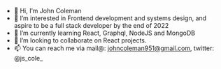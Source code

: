 - 👋 Hi, I’m John Coleman
- 👀 I’m interested in Frontend development and systems design, and aspire to be a full stack developer by the end of 2022
- 🌱 I’m currently learning React, Graphql, NodeJS and MongoDB
- 💞️ I’m looking to collaborate on React projects.
- 📫 You can reach me via mail@: johncoleman951@gmail.com, twitter: @js_cole_ 

<!---
JCole45/JCole45 is a ✨ special ✨ repository because its `README.md` (this file) appears on your GitHub profile.
You can click the Preview link to take a look at your changes.
--->
